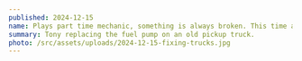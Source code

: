 ```yaml
---
published: 2024-12-15
name: Plays part time mechanic, something is always broken. This time around, our '88 truck needed a new fuel pump.
summary: Tony replacing the fuel pump on an old pickup truck.
photo: /src/assets/uploads/2024-12-15-fixing-trucks.jpg
---
```

